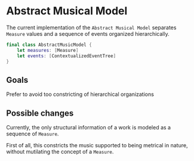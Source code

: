 # Abstract Musical Model

The current implementation of the `Abstract Musical Model` separates `Measure` values and a sequence of events organized hierarchically.

```Swift
final class AbstractMusicModel {
	let measures: [Measure]
	let events: [ContextualizedEventTree]
}
```

## Goals

Prefer to avoid too constricting of hierarchical organizations

## Possible changes



Currently, the only structural information of a work is modeled as a sequence of `Measure`.

First of all, this constricts the music supported to being metrical in nature, without mutilating the concept of a `Measure`.

